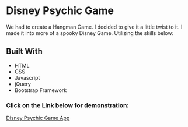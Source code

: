 # Disney Psychic Game

We had to create a Hangman Game. I decided to give it a little twist to it. I made it into more of a spooky Disney Game. Utilizing the skills below:

## Built With

* HTML
* CSS
* Javascript
* jQuery
* Bootstrap Framework

### Click on the Link below for demonstration:

[Disney Psychic Game App](https://bostonfan06.github.io/Disney-Psychic-Game/)
